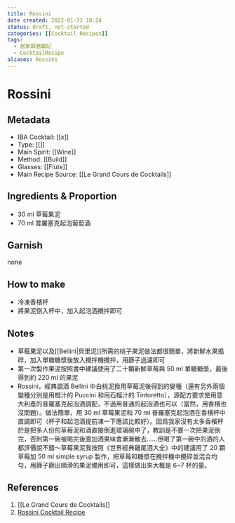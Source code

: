 ```yaml
---
title: Rossini
date created: 2022-01-31 18:24
status: draft, not-started
categories: [[Cocktail Recipes]]
tags:
  - 居家調酒雜記
  - CocktailRecipe
aliases: Rossini
---
```

# Rossini

## Metadata

- IBA Cocktail: [[x]]
- Type: [[]]
- Main Spirit: [[Wine]]
- Method: [[Build]]
- Glasses: [[Flute]]
- Main Recipe Source: [[Le Grand Cours de Cocktails]]

## Ingredients & Proportion

- 30 ml 草莓果泥
- 70 ml 普羅塞克起泡葡萄酒

## Garnish

none

## How to make

- 冷凍香檳杯
- 將果泥倒入杯中，加入起泡酒攪拌即可

## Notes

- 草莓果泥以及[[Bellini|貝里泥]]所需的桃子果泥做法都很簡單，將新鮮水果搗碎，加入單糖糖漿後放入攪拌機攪拌，用篩子過濾即可
- 第一次製作果泥按照書中建議使用了二十顆新鮮草莓與 50 ml 單糖糖漿，最後得到約 220 ml 的果泥
- Rossini，經典調酒 Bellini 中白桃泥換用草莓泥後得到的變種（還有另外兩個變種分別是用橙汁的 Puccini 和用石榴汁的 Tintoretto），源配方要求使用意大利產的普羅塞克起泡酒調配，不過用普通的起泡酒也可以（當然，用香檳也沒問題）。做法簡單，用 30 ml 草莓果泥和 70 ml 普羅塞克起泡酒在香檳杯中直調即可（杯子和起泡酒提前凍一下應該比較好）。因爲我家沒有太多香檳杯於是把多人份的草莓泥和酒直接倒進玻璃碗中了，教訓是不要一次把果泥倒完，否則第一碗被喝完後面加酒果味會漸漸散去……但喝了第一碗中的酒的人都評價說不錯～草莓果泥我按照《世界經典雞尾酒大全》中的建議用了 20 顆草莓加 50 ml simple syrup 製作，把草莓和糖漿在攪拌機中攪碎並混合均勻，用篩子篩出順滑的果泥備用即可，這樣做出來大概是 6~7 杯的量。

## References

1. [[Le Grand Cours de Cocktails]]
2. [Rossini Cocktail Recipe](https://www.diffordsguide.com/cocktails/recipe/1697/rossini)